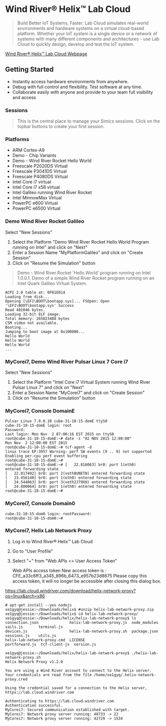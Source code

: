 Wind River® Helix™ Lab Cloud
==

> Build Better IoT Systems, Faster. Lab Cloud simulates real-world environments and hardware systems on a virtual cloud-based platform. Whether your IoT system is a single device or a network of systems with many different components and architectures - use Lab Cloud to quickly design, develop and test the IoT system.

[Wind River® Helix™ Lab Cloud Webpage](https://lab.cloud.windriver.com/)

## Getting Started

- Instantly access hardware environments from anywhere.
- Debug with full control and flexibility. Test software at any time.
- Collaborate easily with anyone and provide to your team full visibility and access

### Sessions

> This is the central place to manage your Simics sessions. Click on the topbar buttons to create your first session.

### Platforms

- ARM Cortex-A9
- Demo - Chip Variants
- Demo - Wind River Rocket Hello World
- Freescale P2020DS Virtual
- Freescale P3041DS Virtual
- Freescale P4080DS Virtual 
- Intel Core i7 virtual
- Intel Core i7 x58 virtual
- Intel Galileo running Wind River Rocket
- Intel MinnowMax Virtual
- PowerPC e600 Virtual
- PowerPC e6500 Virtual

### Demo Wind River Rocket Galileo

Select "New Sessions"

1. Select the Platform "Demo Wind River Rocket Hello World Program running on Intel" and click on "Next"
2. Enter a Session Name "MyPlatformGalileo" and click on "Create Session"
3. Click on "Resume the Simulation" button

> Demo - Wind River Rocket 'Hello World' program running on Intel 1.0.0.1. Demo of a simple Wind River Rocket program running on an Intel Quark Galileo Virtual System.

    ACPI 2.0 table at: 0F01E014                       
    Loading from disk...   
    Opening [\EFI\BOOT\bootapp.sys]... FSOpen: Open '\EFI\BOOT\bootapp.sys' Success
    Read 481046 bytes.
    Loading 32-bit ELF image.
    Total memory: 265023488 bytes
    CSM video not available.                       
    Booting...        
    Jumping to boot image at 0x100000...
    Hello World
    Hello World
    Hello World
    ...

### MyCorei7, Demo Wind River Pulsar Linux 7 Core i7

Select "New Sessions"

1. Select the Platform "Intel Core i7 Virtual System running Wind River Pulsar Linux 7" and click on "Next"
2. Enter a Session Name "MyCorei7" and click on "Create Session"
3. Click on "Resume the Simulation" button

### MyCorei7, Console DomainE

    Pulsar Linux 7.0.0.10 cube-31-10-15-domE ttyS0
    cube-31-10-15-domE login: root
    Password: 
    Last login: Mon Nov  2 07:00:16 EST 2015 on ttyS0
    root@cube-31-10-15-domE:~# date -s "02 NOV 2015 12:00:00"
    Mon Nov  2 12:00:00 EST 2015
    root@cube-31-10-15-domE:~# tcf-agent -d
    linux trace EP:3957 Warning: perf SW events [9 .. 9] not supported
    Enabling per-cpu perf event buffering
    root@cube-31-10-15-domE:~# 
    root@cube-31-10-15-domE:~# [   22.816063] br0: port 1(eth0)
    entered forwarding state
    [   22.817492] br0: port 2(veth8UNETN) entered forwarding state
    [   23.456140] br0: port 1(eth0) entered forwarding state
    [   24.544063] br0: port 3(veth2J79XH) entered forwarding state
    [   24.800064] br0: port 1(eth0) entered forwarding state
    root@cube-31-10-15-domE:~# 

### MyCorei7, Console Domain0

    cube-31-10-15-dom0 login: rootPassword: 
    root@cube-31-10-15-dom0:~# 


### MyCorei7, Helix Lab Network Proxy

1. Log in to Wind River® Helix™ Lab Cloud
2. Go to "User Profile"
3. Select "+" from "Web APIs <> User Access Token"

    Web APIs access token
    New access token is : 
    CFE_a33c6ff3_a345_896b_6473_e957b23d8675
    Please copy this access token, it will no longer be accessible after closing this dialog box.
    
https://lab.cloud.windriver.com/download/helix-network-proxy?os=linux&arch=x86

    # apt-get install --yes nodejs
    xe1gyq@jessie:~/Downloads/helix$ #unzip helix-lab-network-proxy.zip 
    xe1gyq@jessie:~/Downloads/helix$ cd helix-lab-network-proxy/
    xe1gyq@jessie:~/Downloads/helix/helix-lab-network-proxy$ ls
    connection.json              helix-lab-network-proxy.js  node_modules    sails.js       terminal.js
    devices.js                   helix-lab-network-proxy.sh  package.json    sessions.js    utils.js
    helix-lab-network-proxy.cmd  LICENSE                     portforward.js  tcf-client-js  version.js

    xe1gyq@jessie:~/Downloads/helix/helix-lab-network-proxy$ ./helix-lab-network-proxy.sh 
    Helix Network Proxy v1.2.0

    You are using a Wind River account to connect to the Helix server.
    Your credentials are read from the file /home/xe1gyq/.helix-network-proxy.cred
    
    Using the credential saved for a connection to the Helix server, https://lab.cloud.windriver.com
    
    Authenticating to https://lab.cloud.windriver.com
    Authentication successful.
    MyCorei7: Secured communication established with target.
    MyCorei7: Network proxy server running: 40733 -> 22
    MyCorei7: Network proxy server running: 42729 -> 1534

